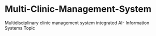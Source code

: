 # Multi-Clinic-Management-System
Multidisciplinary clinic management system integrated AI- Information Systems Topic
